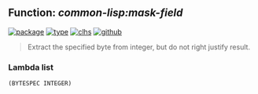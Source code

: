 ## Function: ***common-lisp:mask-field***
[![package](https://img.shields.io/badge/Package-COMMON--LISP-5f9ea0.svg?style=social&colorA=999999)](../) [![type](https://img.shields.io/badge/Type-Function-5f9ea0.svg?style=social&colorA=999999)](../#function) [![clhs](https://img.shields.io/badge/CLHS-MASK--FIELD-5f9ea0.svg?style=social&colorA=999999)](http://www.lispworks.com/documentation/HyperSpec/Body/f_mask_f.htm) [![github](https://img.shields.io/badge/GitHub-View_the_source-5f9ea0.svg?style=social&colorA=999999&logo=github)](https://github.com/sbcl/sbcl/blob/master/src/code/numbers.lisp/) 

> Extract the specified byte from integer,  but do not right justify result.

### Lambda list
```
(BYTESPEC INTEGER)
```
